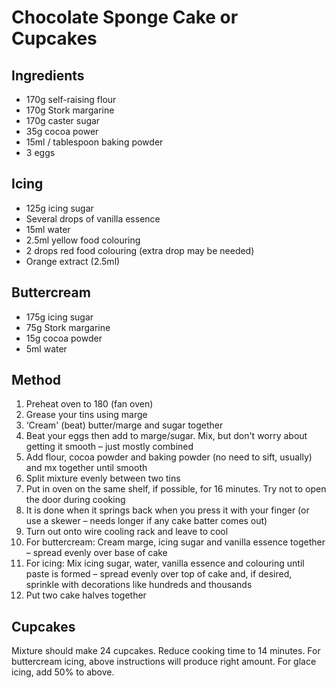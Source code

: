 # Chocolate Sponge Cake or Cupcakes

## Ingredients

- 170g self-raising flour
- 170g Stork margarine
- 170g caster sugar
- 35g cocoa power
- 15ml / tablespoon baking powder
- 3 eggs

## Icing

- 125g icing sugar
- Several drops of vanilla essence
- 15ml water
- 2.5ml yellow food colouring
- 2 drops red food colouring (extra drop may be needed)
- Orange extract (2.5ml)

## Buttercream

- 175g icing sugar
- 75g Stork margarine
- 15g cocoa powder
- 5ml water

## Method

1. Preheat oven to 180 (fan oven)
2. Grease your tins using marge
3. ‘Cream' (beat) butter/marge and sugar together
4. Beat your eggs then add to marge/sugar. Mix, but don't worry about getting it smooth – just mostly combined
5. Add flour, cocoa powder and baking powder (no need to sift, usually) and mx together until smooth
6. Split mixture evenly between two tins
7. Put in oven on the same shelf, if possible, for 16 minutes. Try not to open the door during cooking
8. It is done when it springs back when you press it with your finger (or use a skewer – needs longer if any cake batter comes out)
9. Turn out onto wire cooling rack and leave to cool
10. For buttercream: Cream marge, icing sugar and vanilla essence together – spread evenly over base of cake
11. For icing: Mix icing sugar, water, vanilla essence and colouring until paste is formed – spread evenly over top of cake and, if desired, sprinkle with decorations like hundreds and thousands
12. Put two cake halves together

## Cupcakes
Mixture should make 24 cupcakes.  Reduce cooking time to 14 minutes.  For buttercream icing, above instructions will produce right amount.  For glace icing, add 50% to above.